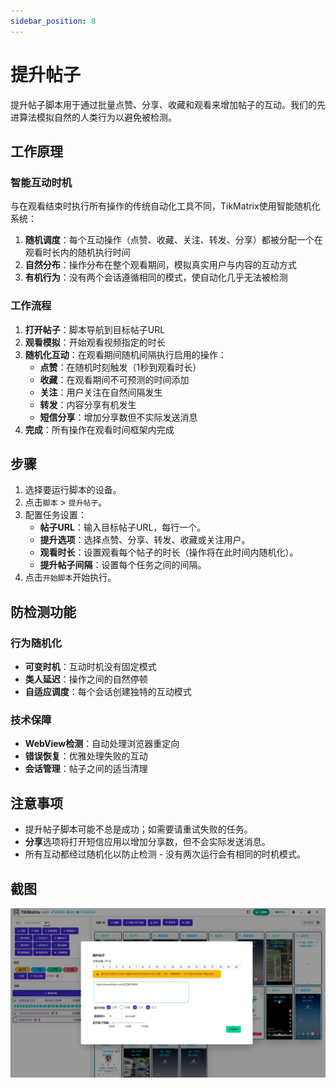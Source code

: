 ```yaml
---
sidebar_position: 8
---
```


# 提升帖子

提升帖子脚本用于通过批量点赞、分享、收藏和观看来增加帖子的互动。我们的先进算法模拟自然的人类行为以避免被检测。

## 工作原理

### 智能互动时机

与在观看结束时执行所有操作的传统自动化工具不同，TikMatrix使用智能随机化系统：

1. **随机调度**：每个互动操作（点赞、收藏、关注、转发、分享）都被分配一个在观看时长内的随机执行时间
2. **自然分布**：操作分布在整个观看期间，模拟真实用户与内容的互动方式
3. **有机行为**：没有两个会话遵循相同的模式，使自动化几乎无法被检测

### 工作流程

1. **打开帖子**：脚本导航到目标帖子URL
2. **观看模拟**：开始观看视频指定的时长
3. **随机化互动**：在观看期间随机间隔执行启用的操作：
   - **点赞**：在随机时刻触发（1秒到观看时长）
   - **收藏**：在观看期间不可预测的时间添加
   - **关注**：用户关注在自然间隔发生
   - **转发**：内容分享有机发生
   - **短信分享**：增加分享数但不实际发送消息
4. **完成**：所有操作在观看时间框架内完成

## 步骤

1. 选择要运行脚本的设备。
2. 点击`脚本` > `提升帖子`。
3. 配置任务设置：
    - **帖子URL**：输入目标帖子URL，每行一个。
    - **提升选项**：选择点赞、分享、转发、收藏或关注用户。
    - **观看时长**：设置观看每个帖子的时长（操作将在此时间内随机化）。
    - **提升帖子间隔**：设置每个任务之间的间隔。
4. 点击`开始脚本`开始执行。

## 防检测功能

### 行为随机化

- **可变时机**：互动时机没有固定模式
- **类人延迟**：操作之间的自然停顿
- **自适应调度**：每个会话创建独特的互动模式

### 技术保障

- **WebView检测**：自动处理浏览器重定向
- **错误恢复**：优雅处理失败的互动
- **会话管理**：帖子之间的适当清理

## 注意事项

- 提升帖子脚本可能不总是成功；如需要请重试失败的任务。
- **分享**选项将打开短信应用以增加分享数，但不会实际发送消息。
- 所有互动都经过随机化以防止检测 - 没有两次运行会有相同的时机模式。

## 截图

![提升帖子](../img/boost-posts.webp)
